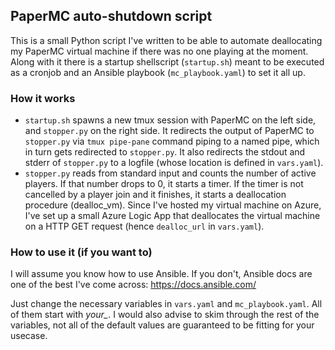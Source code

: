 ## PaperMC auto-shutdown script
This is a small Python script I've written to be able to automate deallocating my PaperMC virtual machine if there was no one playing at the moment.
Along with it there is a startup shellscript (`startup.sh`) meant to be executed as a cronjob and an Ansible playbook (`mc_playbook.yaml`) to set it all up.

### How it works
- `startup.sh` spawns a new tmux session with PaperMC on the left side, and `stopper.py` on the right side. It redirects the output of PaperMC to `stopper.py` via `tmux pipe-pane` command piping to a named pipe, which in turn gets redirected to `stopper.py`. It also redirects the stdout and stderr of `stopper.py` to a logfile (whose location is defined in `vars.yaml`).
- `stopper.py` reads from standard input and counts the number of active players. If that number drops to 0, it starts a timer. If the timer is not cancelled by a player join and it finishes, it starts a deallocation procedure (dealloc_vm). Since I've hosted my virtual machine on Azure, I've set up a small Azure Logic App that deallocates the virtual machine on a HTTP GET request (hence `dealloc_url` in `vars.yaml`).

### How to use it (if you want to)
I will assume you know how to use Ansible. If you don't, Ansible docs are one of the best I've come across: https://docs.ansible.com/

Just change the necessary variables in `vars.yaml` and `mc_playbook.yaml`. All of them start with *your_*.
I would also advise to skim through the rest of the variables, not all of the default values are guaranteed to be fitting for your usecase.
